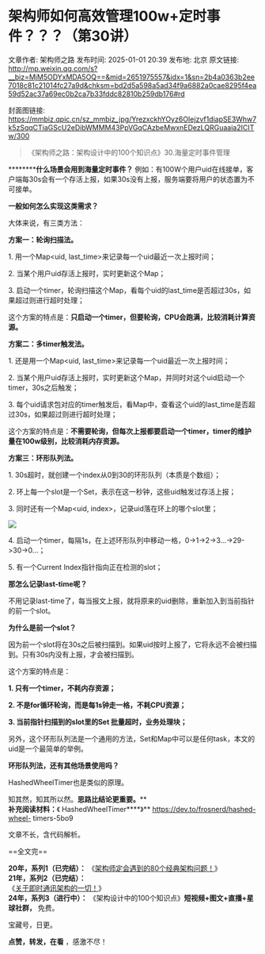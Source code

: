 # 架构师如何高效管理100w+定时事件？？？（第30讲）

文章作者: 架构师之路
发布时间: 2025-01-01 20:39
发布地: 北京
原文链接: http://mp.weixin.qq.com/s?__biz=MjM5ODYxMDA5OQ==&mid=2651975557&idx=1&sn=2b4a0363b2ee7018c81c21014fc27a9d&chksm=bd2d5a598a5ad34f9a6882a0cae8295f4ea59d52ac37a69ec0b2ca7b33fddc82810b259db176#rd

封面图链接: https://mmbiz.qpic.cn/sz_mmbiz_jpg/YrezxckhYOyz6OIejzvf1diapSE3Whw7k5zSqqCTiaGScU2eDibWMMM43PpVGqCAzbeMwxnEDezLQRGuaaia2ICITw/300

> 《架构师之路：架构设计中的100个知识点》30.海量定时事件管理

**********什么场景会用到海量定时事件？**
例如：有100W个用户uid在线接单，客户端每30s会有一个存活上报，如果30s没有上报，服务端要将用户的状态置为不可接单。  

**一般如何怎么实现这类需求？**

大体来说，有三类方法：

  

**方案一：轮询扫描法。**

1\. 用一个Map<uid, last_time>来记录每一个uid最近一次上报时间；

2\. 当某个用户uid存活上报时，实时更新这个Map；

3\. 启动一个timer，轮询扫描这个Map，看每个uid的last_time是否超过30s，如果超过则进行超时处理；

  

这个方案的特点是：**只启动一个timer，但要轮询，CPU会跑满，比较消耗计算资源。**

  

**方案二：多timer触发法。**

1\. 还是用一个Map<uid, last_time>来记录每一个uid最近一次上报时间；

2\. 当某个用户uid存活上报时，实时更新这个Map，并同时对这个uid启动一个timer，30s之后触发；

3\. 每个uid请求包对应的timer触发后，看Map中，查看这个uid的last_time是否超过30s，如果超过则进行超时处理；

  

这个方案的特点是：**不需要轮询，但每次上报都要启动一个timer，timer的维护量在100w级别，比较消耗内存资源。**

  

**方案三：环形队列法。**

1\. 30s超时，就创建一个index从0到30的环形队列（本质是个数组）；

2\. 环上每一个slot是一个Set<uid>，表示在这一秒钟，这些uid触发过存活上报；

3\. 同时还有一个Map<uid, index>，记录uid落在环上的哪个slot里；

![](https://mmbiz.qpic.cn/sz_mmbiz_jpg/YrezxckhYOyz6OIejzvf1diapSE3Whw7kHia5TxNSBCic40bwC1OsVxNTtuaHCfq20w4tyAD2I2mvria2rxesz9ZSg/640?wx_fmt=jpeg)

4\. 启动一个timer，每隔1s，在上述环形队列中移动一格，0->1->2->3…->29->30->0…；

5\. 有一个Current Index指针指向正在检测的slot；

  

**那怎么记录last-time呢？**

不用记录last-time了，每当报文上报，就将原来的uid删除，重新加入到当前指针的前一个slot。

  

**为什么是前一个slot？**

因为前一个slot将在30s之后被扫描到。如果uid按时上报了，它将永远不会被扫描到。只有30s内没有上报，才会被扫描到。

  

这个方案的特点是：  

**1\. 只有一个timer，不耗内存资源；**

**2\. 不是for循环轮询，而是每1s钟走一格，不耗CPU资源；**

**3\. 当前指针扫描到的slot里的Set <uid>批量超时，业务处理块；**

  

另外，这个环形队列法是一个通用的方法，Set和Map中可以是任何task，本文的uid是一个最简单的举例。

  

**环形队列法，还有其他场景使用吗？**

HashedWheelTimer也是类似的原理。

  
知其然，知其所以然。**思路比结论更重要。****  
****补充阅读材料：****《 HashedWheelTimer****》** https://dev.to/frosnerd/hashed-wheel-
timers-5bo9

文章不长，含代码解析。

  

==全文完==

  
**20年，系列1（已完结）：**
《[架构师定会遇到的80个经典架构问题！](https://mp.weixin.qq.com/s?__biz=MjM5ODYxMDA5OQ==&mid=2651975539&idx=1&sn=309b491524f10ddbab2fb9af0321ff7a&scene=21#wechat_redirect)》  
**21年，系列2（已完结）：**  
《[关于即时通讯架构的一切！](https://mp.weixin.qq.com/s?__biz=MjM5ODYxMDA5OQ==&mid=2651975468&idx=1&sn=54ab265bee4998da9a0d32091699cb1d&scene=21#wechat_redirect)》  
**24年，系列3（进行中）：** 《架构设计中的100个知识点》**短视频+图文+直播+星球社群，** 免费。  

宝藏号，日更。

**点赞，转发，在看** ，感激不尽！

